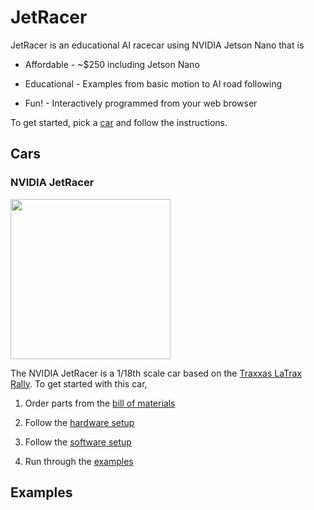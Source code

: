 # JetRacer

JetRacer is an educational AI racecar using NVIDIA Jetson Nano that is

* Affordable - ~$250 including Jetson Nano

* Educational - Examples from basic motion to AI road following
* Fun! - Interactively programmed from your web browser

To get started, pick a [car](#cars) and follow the instructions.

## Cars

### NVIDIA JetRacer

<img src="https://lh3.googleusercontent.com/NKCZUpv25TTaZ4PFVbxIUZkzVP7l90xhGrmiXJo4R6edUQnWp5coYkM7J1T9pZOnHM6KyhmdxXwpsn7or_8r--yNva_fPAdjZnqdNU3_NUSK7iGxqFzQ0Ucjb0F4WucMUg4MRYOJ5so" height=256>

The NVIDIA JetRacer is a 1/18th scale car based on the [Traxxas LaTrax Rally](https://www.hobbytown.com/traxxas-latrax-rally-1-18-4wd-rtr-rally-racer-green-tra75054-5-grn/p630138).  To get started with this car,

1. Order parts from the [bill of materials](docs/nvidia/bill_of_materials.md)

2. Follow the [hardware setup](docs/nvidia/hardware_setup.md)
3. Follow the [software setup](docs/nvidia/software_setup.md)
4. Run through the [examples](docs/nvidia/examples.md)

## Examples
